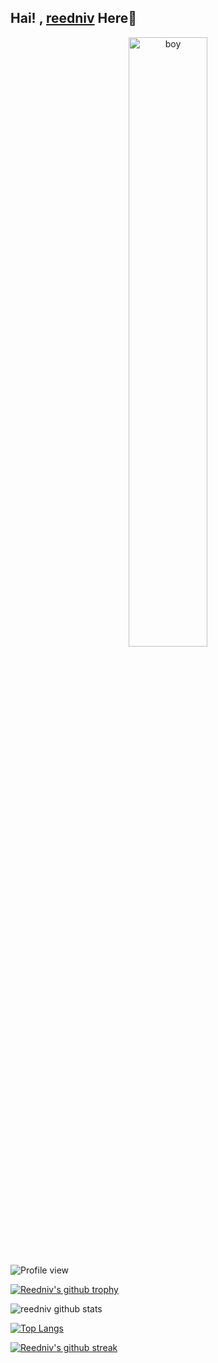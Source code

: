 ## Hai! , [reedniv](https://github.com/reedniv) Here👋

<center>
<img src="https://www.nicepng.com/png/full/158-1581606_cartoons-and-anime-easy-chibi-anime-boy.png" alt="boy" width="50%"/>
</center>

![Profile view](https://komarev.com/ghpvc/?username=reedniv&color=brightgreen)

[![Reedniv's github trophy](https://github-profile-trophy.vercel.app/?username=reedniv&row=1&rank=sss&theme=darkhub&no-bg=false)](https://github.com/reedniv/github-profile-trophy)

![reedniv github stats](https://github-readme-stats.vercel.app/api?username=reedniv&show_icons=true&theme=default)

[![Top Langs](https://github-readme-stats.vercel.app/api/top-langs/?username=reedniv&layout=compact)](https://github.com/reedniv)

[![Reedniv's github streak](https://github-readme-streak-stats.herokuapp.com/?user=reedniv&theme=blue-green)](https://github.com/reedniv/github-readme-streak-stats)
